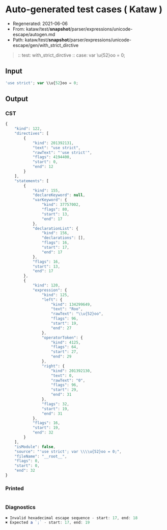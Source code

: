 # Auto-generated test cases ( Kataw )
- Regenerated: 2021-06-06
- From: kataw/test/__snapshot__/parser/expressions/unicode-escape/autogen.md
- Path: kataw/test/__snapshot__/parser/expressions/unicode-escape/gen/with_strict_dirctive
> :: test: with_strict_dirctive
> :: case: var \\u{52}oo = 0;
## Input

`````js
'use strict'; var \\u{52}oo = 0;
`````
## Output

### CST

```javascript
{
    "kind": 122,
    "directives": [
        {
            "kind": 201392131,
            "text": "use strict",
            "rawText": "'use strict'",
            "flags": 4194400,
            "start": 0,
            "end": 12
        }
    ],
    "statements": [
        {
            "kind": 155,
            "declareKeyword": null,
            "varKeyword": {
                "kind": 37757002,
                "flags": 80,
                "start": 13,
                "end": 17
            },
            "declarationList": {
                "kind": 156,
                "declarations": [],
                "flags": 16,
                "start": 17,
                "end": 17
            },
            "flags": 16,
            "start": 13,
            "end": 17
        },
        {
            "kind": 120,
            "expression": {
                "kind": 125,
                "left": {
                    "kind": 134299649,
                    "text": "Roo",
                    "rawText": "\\u{52}oo",
                    "flags": 96,
                    "start": 19,
                    "end": 27
                },
                "operatorToken": {
                    "kind": 4125,
                    "flags": 64,
                    "start": 27,
                    "end": 29
                },
                "right": {
                    "kind": 201392130,
                    "text": 0,
                    "rawText": "0",
                    "flags": 96,
                    "start": 29,
                    "end": 31
                },
                "flags": 32,
                "start": 19,
                "end": 31
            },
            "flags": 16,
            "start": 19,
            "end": 32
        }
    ],
    "isModule": false,
    "source": "'use strict'; var \\\\u{52}oo = 0;",
    "fileName": "__root__",
    "flags": 0,
    "start": 0,
    "end": 32
}
```

### Printed

```javascript

```

### Diagnostics

```javascript
✖ Invalid hexadecimal escape sequence - start: 17, end: 18
✖ Expected a `;` - start: 17, end: 19

```

